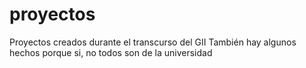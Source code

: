 # proyectos
Proyectos creados durante el transcurso del GII
También hay algunos hechos porque si, no todos son de la universidad
